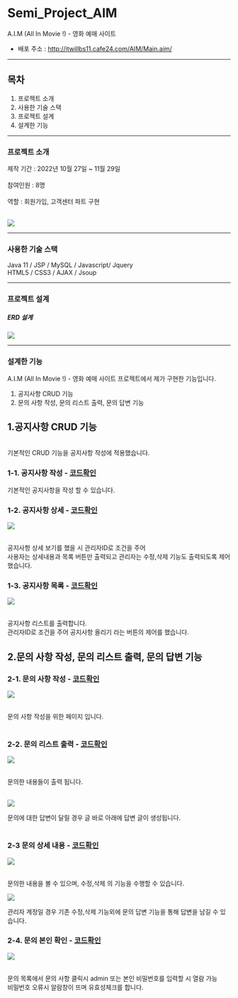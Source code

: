 # Semi_Project_AIM
A.I.M (All In Movie !) - 영화 예매 사이트

- 배포 주소 : <http://itwillbs11.cafe24.com/AIM/Main.aim/>
****
## 목차
1. 프로젝트 소개
2. 사용한 기술 스택
3. 프로젝트 설계
4. 설계한 기능

**** 
### 프로젝트 소개
제작 기간 : 2022년 10월 27일 ~ 11월 29일<br>
<br>
참여인원 : 8명<br><br>
역할 : 회원가입, 고객센터 파트 구현<br><br>
<p align="left">
  <img src="https://github.com/msh45660/Semi_Project_AIM/assets/116853287/5916a0aa-7a2b-4f6e-abe6-eb34ffd9f439">
</p>

****

### 사용한 기술 스택
Java 11 / JSP / MySQL / Javascript/ Jquery <br>
HTML5 / CSS3 / AJAX / Jsoup <br>

****

### 프로젝트 설계

##### ERD 설계
<p align="left">
  <img src="https://github.com/msh45660/Semi_Project_AIM/assets/116853287/7210177f-685d-4e43-8c9c-c40d07ba16e3">
</p>

****

### 설계한 기능
A.I.M (All In Movie !) - 영화 예매 사이트 프로젝트에서 제가 구현한 기능입니다.
1. 공지사항 CRUD 기능
2. 문의 사항 작성, 문의 리스트 출력, 문의 답변 기능

## 1.공지사항 CRUD 기능
<br>  
기본적인 CRUD 기능을 공지사항 작성에 적용했습니다.

### 1-1. 공지사항 작성 - [코드확인](https://github.com/msh45660/Semi_Project_AIM/blob/master/AIM/src/main/webapp/notice/ntwrite.jsp)<br>
기본적인 공지사항을 작성 할 수 있습니다.
<br>

### 1-2. 공지사항 상세 - [코드확인](https://github.com/msh45660/Semi_Project_AIM/blob/master/AIM/src/main/webapp/notice/ntcontent.jsp)
<p align="left">
  <img src="https://github.com/msh45660/Semi_Project_AIM/assets/116853287/4a95c747-7672-48f5-bc2e-fa240c516b7d">
</p>
<br>
공지사항 상세 보기를 했을 시 관리자ID로 조건을 주어<br>
사용자는 상세내용과 목록 버튼만 출력되고 관리자는 수정,삭제 기능도 출력되도록 제어했습니다.

### 1-3. 공지사항 목록 - [코드확인](https://github.com/msh45660/Semi_Project_AIM/blob/master/AIM/src/main/webapp/notice/notice.jsp)
<p align="left">
  <img src="https://github.com/msh45660/Semi_Project_AIM/assets/116853287/000f0555-3fcb-45e2-9679-70e21e541822">
</p>
<br>
공지사항 리스트를 출력합니다.<br>
관리자ID로 조건을 주어 공지사항 올리기 라는 버튼의 제어를 했습니다.

## 2.문의 사항 작성, 문의 리스트 출력, 문의 답변 기능 <br>

### 2-1. 문의 사항 작성 - [코드확인](https://github.com/msh45660/Semi_Project_AIM/blob/master/AIM/src/main/webapp/hp/boardhp.jsp)
<p align="left">
  <img src="https://github.com/msh45660/Semi_Project_AIM/assets/116853287/f25e934f-bf02-4ab8-a2c6-4c839fae9e0a">
</p>
<br>
문의 사항 작성을 위한 페이지 입니다.
<br>
<br>

### 2-2. 문의 리스트 출력 - [코드확인](https://github.com/msh45660/Semi_Project_AIM/blob/master/AIM/src/main/webapp/hp/myhplist.jsp)
<p align="left">
  <img src="https://github.com/msh45660/Semi_Project_AIM/assets/116853287/772f4f13-108a-4126-9137-ce3d1244c720">
</p>
<br>
문의한 내용들이 출력 됩니다.<br>
<br>
<p align="left">
  <img src="https://github.com/msh45660/Semi_Project_AIM/assets/116853287/c2483222-0b65-4600-8c60-d5e671671df6">
</p>
문의에 대한 답변이 달릴 경우 글 바로 아래에 답변 글이 생성됩니다.  
<br>
<br>

### 2-3 문의 상세 내용 - [코드확인](https://github.com/msh45660/Semi_Project_AIM/blob/master/AIM/src/main/webapp/hp/myhpcontent.jsp)
<p align="left" height="50%" width="50%">
  <img src="https://github.com/msh45660/Semi_Project_AIM/assets/116853287/4800406a-9650-4268-bf86-da570e882341">
</p>
<br>
문의한 내용을 볼 수 있으며, 수정,삭제 의 기능을 수행할 수 있습니다.<br>
<p align="left">
  <img src="https://github.com/msh45660/Semi_Project_AIM/assets/116853287/ddb015be-ee1c-49e6-b48b-6e63c0937316">
</p>
관리자 계정일 경우 기존 수정,삭제 기능외에 문의 답변 기능을 통해 답변을 남길 수 있습니다.<br>

### 2-4. 문의 본인 확인 - [코드확인](https://github.com/msh45660/Semi_Project_AIM/blob/master/AIM/src/main/webapp/hp/hppwcheck.jsp)
<p align="left">
  <img src="https://github.com/msh45660/Semi_Project_AIM/assets/116853287/517443a9-47b1-4596-a992-4a8c9f26a74e">
</p>
<br>
문의 목록에서 문의 사항 클릭시 admin 또는 본인 비밀번호를 입력할 시 열람 가능 <br>
비밀번호 오류시 알람창이 뜨며 유효성체크를 합니다.
